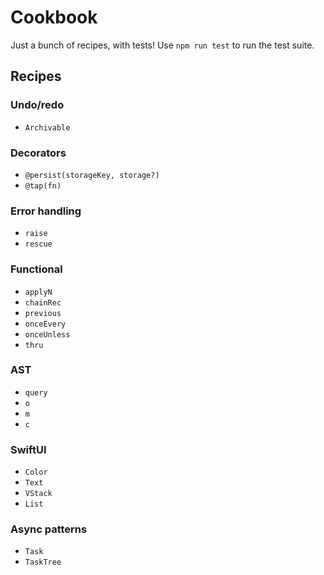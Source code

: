 # Cookbook

Just a bunch of recipes, with tests! Use `npm run test` to run the test suite.

## Recipes

### Undo/redo

- `Archivable`

### Decorators

- `@persist(storageKey, storage?)`
- `@tap(fn)`

### Error handling

- `raise`
- `rescue`

### Functional

- `applyN`
- `chainRec`
- `previous`
- `onceEvery`
- `onceUnless`
- `thru`

### AST

- `query`
- `o`
- `m`
- `c`

### SwiftUI

- `Color`
- `Text`
- `VStack`
- `List`

### Async patterns

- `Task`
- `TaskTree`
